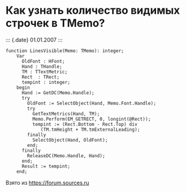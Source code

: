 Как узнать количество видимых строчек в TMemo?
==============================================

::: {.date}
01.01.2007
:::

    function LinesVisible(Memo: TMemo): integer; 
        Var 
          OldFont : HFont; 
          Hand : THandle; 
          TM : TTextMetric; 
          Rect  : TRect; 
          tempint : integer; 
        begin 
          Hand := GetDC(Memo.Handle); 
          try 
            OldFont := SelectObject(Hand, Memo.Font.Handle); 
            try 
              GetTextMetrics(Hand, TM); 
              Memo.Perform(EM_GETRECT, 0, longint(@Rect)); 
              tempint := (Rect.Bottom - Rect.Top) div 
                 (TM.tmHeight + TM.tmExternalLeading); 
            finally 
              SelectObject(Hand, OldFont); 
            end; 
          finally 
            ReleaseDC(Memo.Handle, Hand); 
          end; 
          Result := tempint; 
        end; 

Взято из <https://forum.sources.ru>
